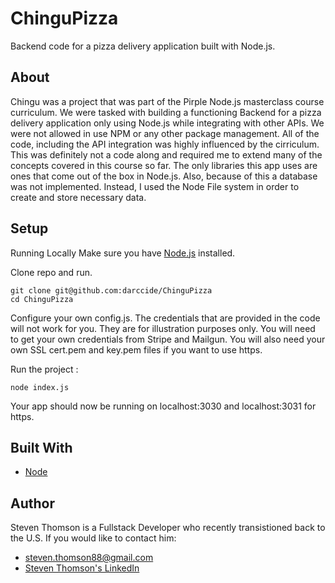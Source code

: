 # ChinguPizza
Backend code for a pizza delivery application built with Node.js. 

## About
Chingu was a project that was part of the Pirple Node.js masterclass course curriculum. We were tasked with building a functioning Backend for a pizza delivery application only using Node.js while integrating with other APIs. We were not allowed in use NPM or any other package management. All of the code, including the API integration was highly influenced by the cirriculum. This was definitely not a code along and required me to extend many of the concepts covered in this course so far. The only libraries this app uses are ones that come out of the box in Node.js. Also, because of this a database was not implemented. Instead, I used the Node File system in order to create and store necessary data.

## Setup
Running Locally
Make sure you have [Node.js](https://nodejs.org/en/) installed.

Clone repo and run.
```
git clone git@github.com:darccide/ChinguPizza
cd ChinguPizza
```

Configure your own config.js. The credentials that are provided in the code will not work for you. They are for illustration purposes only. You will need to get your own credentials from Stripe and Mailgun. You will also need your own SSL cert.pem and key.pem files if you want to use https.


Run the project :
```
node index.js
```
Your app should now be running on localhost:3030 and localhost:3031 for https.


## Built With
* [Node](https://nodejs.org/en/)

## Author
Steven Thomson is a Fullstack Developer who recently transistioned back to the U.S. If you would like to contact him:

 * steven.thomson88@gmail.com
 * [Steven Thomson's LinkedIn](https://www.linkedin.com/in/steventhomson1988/)
